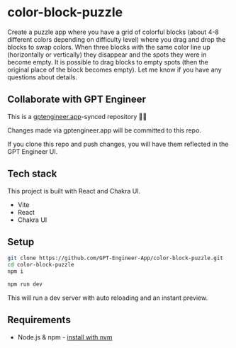 # color-block-puzzle

Create a puzzle app where you have a grid of colorful blocks (about 4-8 different colors depending on difficulty level) where you drag and drop the blocks to swap colors. When three blocks with the same color line up (horizontally or vertically) they disappear and the spots they were in become empty. It is possible to drag blocks to empty spots (then the original place of the block becomes empty). Let me know if you have any questions about details.

## Collaborate with GPT Engineer

This is a [gptengineer.app](https://gptengineer.app)-synced repository 🌟🤖

Changes made via gptengineer.app will be committed to this repo.

If you clone this repo and push changes, you will have them reflected in the GPT Engineer UI.

## Tech stack

This project is built with React and Chakra UI.

- Vite
- React
- Chakra UI

## Setup

```sh
git clone https://github.com/GPT-Engineer-App/color-block-puzzle.git
cd color-block-puzzle
npm i
```

```sh
npm run dev
```

This will run a dev server with auto reloading and an instant preview.

## Requirements

- Node.js & npm - [install with nvm](https://github.com/nvm-sh/nvm#installing-and-updating)
